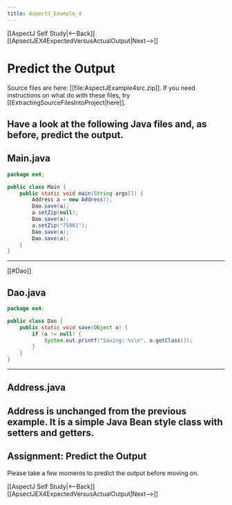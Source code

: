 ```yaml
---
title: AspectJ_Example_4
---
```

[[AspectJ Self Study|<--Back]] [[ApsectJEX4ExpectedVersusActualOutput|Next-->]]

# Predict the Output
Source files are here: [[file:AspectJExample4src.zip]]. If you need instructions on what do with these files, try [[ExtractingSourceFilesIntoProject|here]].

Have a look at the following Java files and, as before, predict the output.
----
## Main.java
```java
package ex4;

public class Main {
	public static void main(String args[]) {
		Address a = new Address();
		Dao.save(a);
		a.setZip(null);
		Dao.save(a);
		a.setZip("75001");
		Dao.save(a);
		Dao.save(a);
	}
}
```
----
[[#Dao]]
## Dao.java
```java
package ex4;

public class Dao {
	public static void save(Object o) {
		if (o != null) {
			System.out.printf("Saving: %s\n", o.getClass());
		}
	}
}
```
----
## Address.java
Address is unchanged from the previous example. It is a simple Java Bean style class with setters and getters.
----
## Assignment: Predict the Output
Please take a few moments to predict the output before moving on.

[[AspectJ Self Study|<--Back]] [[ApsectJEX4ExpectedVersusActualOutput|Next-->]]